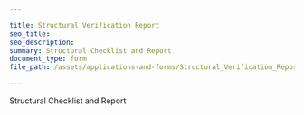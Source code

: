 ```yaml
---

title: Structural Verification Report
seo_title:
seo_description:
summary: Structural Checklist and Report
document_type: form
file_path: /assets/applications-and-forms/Structural_Verification_Report_citylogo.pdf

---
```

Structural Checklist and Report
